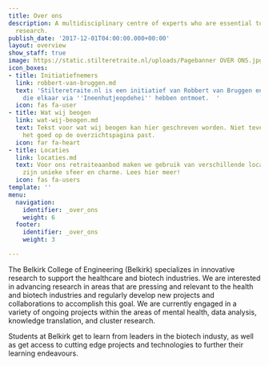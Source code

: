 ```yaml
---
title: Over ons
description: A multidisciplinary centre of experts who are essential to patient-oriented
  research.
publish_date: '2017-12-01T04:00:00.000+00:00'
layout: overview
show_staff: true
image: https://static.stilteretraite.nl/uploads/Pagebanner OVER ONS.jpg
icon_boxes:
- title: Initiatiefnemers
  link: robbert-van-bruggen.md
  text: 'Stilteretraite.nl is een initiatief van Robbert van Bruggen en enkele gelijkgestemden
    die elkaar via ''Ineenhutjeopdehei'' hebben ontmoet.  '
  icon: fas fa-user
- title: Wat wij beogen
  link: wat-wij-beogen.md
  text: Tekst voor wat wij beogen kan hier geschreven worden. Niet teveel tekst zodat
    het goed op de overzichtspagina past.
  icon: far fa-heart
- title: Locaties
  link: locaties.md
  text: Voor ons retraiteaanbod maken we gebruik van verschillende locaties, met ieder
    zijn unieke sfeer en charme. Lees hier meer!
  icon: fas fa-users
template: ''
menu:
  navigation:
    identifier: _over_ons
    weight: 6
  footer:
    identifier: _over_ons
    weight: 3

---
```

The Belkirk College of Engineering (Belkirk) specializes in innovative research to support the healthcare and biotech industries. We are interested in advancing research in areas that are pressing and relevant to the health and biotech industries and regularly develop new projects and collaborations to accomplish this goal. We are currently engaged in a variety of ongoing projects within the areas of mental health, data analysis, knowledge translation, and cluster research.

Students at Belkirk get to learn from leaders in the biotech industy, as well as get access to cutting edge projects and technologies to further their learning endeavours.